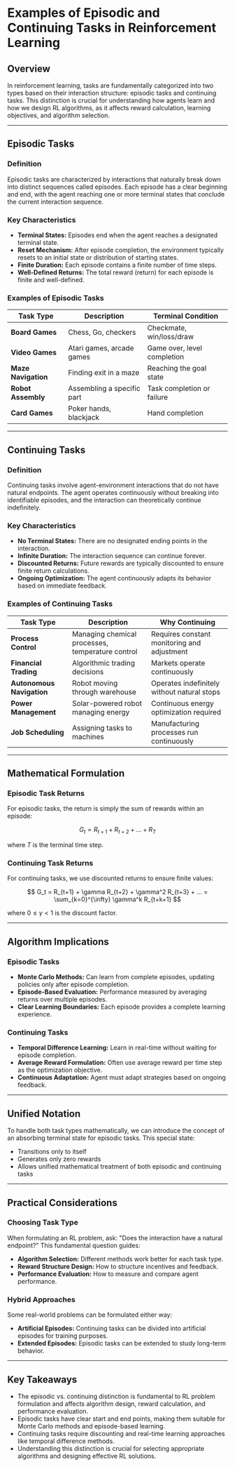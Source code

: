 # Examples of Episodic and Continuing Tasks in Reinforcement Learning

## Overview

In reinforcement learning, tasks are fundamentally categorized into two types based on their interaction structure: episodic tasks and continuing tasks. This distinction is crucial for understanding how agents learn and how we design RL algorithms, as it affects reward calculation, learning objectives, and algorithm selection.

---

## Episodic Tasks

### Definition

Episodic tasks are characterized by interactions that naturally break down into distinct sequences called episodes. Each episode has a clear beginning and end, with the agent reaching one or more terminal states that conclude the current interaction sequence.

### Key Characteristics

* **Terminal States:** Episodes end when the agent reaches a designated terminal state.
* **Reset Mechanism:** After episode completion, the environment typically resets to an initial state or distribution of starting states.
* **Finite Duration:** Each episode contains a finite number of time steps.
* **Well-Defined Returns:** The total reward (return) for each episode is finite and well-defined.

### Examples of Episodic Tasks

| Task Type           | Description                | Terminal Condition          |
| ------------------- | -------------------------- | --------------------------- |
| **Board Games**     | Chess, Go, checkers        | Checkmate, win/loss/draw    |
| **Video Games**     | Atari games, arcade games  | Game over, level completion |
| **Maze Navigation** | Finding exit in a maze     | Reaching the goal state     |
| **Robot Assembly**  | Assembling a specific part | Task completion or failure  |
| **Card Games**      | Poker hands, blackjack     | Hand completion             |

---

## Continuing Tasks

### Definition

Continuing tasks involve agent-environment interactions that do not have natural endpoints. The agent operates continuously without breaking into identifiable episodes, and the interaction can theoretically continue indefinitely.

### Key Characteristics

* **No Terminal States:** There are no designated ending points in the interaction.
* **Infinite Duration:** The interaction sequence can continue forever.
* **Discounted Returns:** Future rewards are typically discounted to ensure finite return calculations.
* **Ongoing Optimization:** The agent continuously adapts its behavior based on immediate feedback.

### Examples of Continuing Tasks

| Task Type                 | Description                                      | Why Continuing                              |
| ------------------------- | ------------------------------------------------ | ------------------------------------------- |
| **Process Control**       | Managing chemical processes, temperature control | Requires constant monitoring and adjustment |
| **Financial Trading**     | Algorithmic trading decisions                    | Markets operate continuously                |
| **Autonomous Navigation** | Robot moving through warehouse                   | Operates indefinitely without natural stops |
| **Power Management**      | Solar-powered robot managing energy              | Continuous energy optimization required     |
| **Job Scheduling**        | Assigning tasks to machines                      | Manufacturing processes run continuously    |

---

## Mathematical Formulation

### Episodic Task Returns

For episodic tasks, the return is simply the sum of rewards within an episode:

$$
G_t = R_{t+1} + R_{t+2} + ... + R_T
$$

where $T$ is the terminal time step.

### Continuing Task Returns

For continuing tasks, we use discounted returns to ensure finite values:

$$
G_t = R_{t+1} + \gamma R_{t+2} + \gamma^2 R_{t+3} + ... = \sum_{k=0}^{\infty} \gamma^k R_{t+k+1}
$$

where $0 \leq \gamma < 1$ is the discount factor.

---

## Algorithm Implications

### Episodic Tasks

* **Monte Carlo Methods:** Can learn from complete episodes, updating policies only after episode completion.
* **Episode-Based Evaluation:** Performance measured by averaging returns over multiple episodes.
* **Clear Learning Boundaries:** Each episode provides a complete learning experience.

### Continuing Tasks

* **Temporal Difference Learning:** Learn in real-time without waiting for episode completion.
* **Average Reward Formulation:** Often use average reward per time step as the optimization objective.
* **Continuous Adaptation:** Agent must adapt strategies based on ongoing feedback.

---

## Unified Notation

To handle both task types mathematically, we can introduce the concept of an absorbing terminal state for episodic tasks. This special state:

* Transitions only to itself
* Generates only zero rewards
* Allows unified mathematical treatment of both episodic and continuing tasks

---

## Practical Considerations

### Choosing Task Type

When formulating an RL problem, ask: "Does the interaction have a natural endpoint?" This fundamental question guides:

* **Algorithm Selection:** Different methods work better for each task type.
* **Reward Structure Design:** How to structure incentives and feedback.
* **Performance Evaluation:** How to measure and compare agent performance.

### Hybrid Approaches

Some real-world problems can be formulated either way:

* **Artificial Episodes:** Continuing tasks can be divided into artificial episodes for training purposes.
* **Extended Episodes:** Episodic tasks can be extended to study long-term behavior.

---

## Key Takeaways

* The episodic vs. continuing distinction is fundamental to RL problem formulation and affects algorithm design, reward calculation, and performance evaluation.
* Episodic tasks have clear start and end points, making them suitable for Monte Carlo methods and episode-based learning.
* Continuing tasks require discounting and real-time learning approaches like temporal difference methods.
* Understanding this distinction is crucial for selecting appropriate algorithms and designing effective RL solutions.
